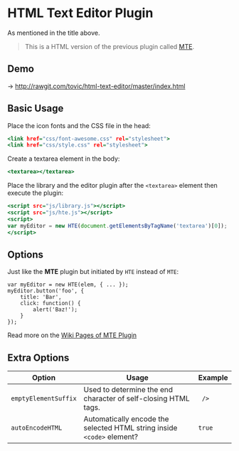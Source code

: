 HTML Text Editor Plugin
=======================

As mentioned in the title above.

> This is a HTML version of the previous plugin called [MTE](https://github.com/tovic/markdown-text-editor "MTE &ndash; Markdown Text Editor").

Demo
----

&rarr; http://rawgit.com/tovic/html-text-editor/master/index.html

Basic Usage
-----------

Place the icon fonts and the CSS file in the head:

``` .html
<link href="css/font-awesome.css" rel="stylesheet">
<link href="css/style.css" rel="stylesheet">
```

Create a textarea element in the body:

``` .html
<textarea></textarea>
```

Place the library and the editor plugin after the `<textarea>` element then execute the plugin:

``` .html
<script src="js/library.js"></script>
<script src="js/hte.js"></script>
<script>
var myEditor = new HTE(document.getElementsByTagName('textarea')[0]);
</script>
```

Options
-------

Just like the **MTE** plugin but initiated by `HTE` instead of `MTE`:

``` .javascript
var myEditor = new HTE(elem, { ... });
myEditor.button('foo', {
    title: 'Bar',
    click: function() {
        alert('Baz!');
    }
});
```

Read more on the [Wiki Pages of MTE Plugin](https://github.com/tovic/markdown-text-editor/wiki)

Extra Options
-------------

| Option | Usage | Example |
| ------ | ----- | ------- |
| `emptyElementSuffix` | Used to determine the end character of self-closing HTML tags. | ` />` |
| `autoEncodeHTML` | Automatically encode the selected HTML string inside `<code>` element? | `true` |